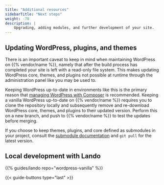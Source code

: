 ```yaml
---
title: "Additional resources"
sidebarTitle: "Next steps"
weight: -70
description: |
    Upgrading, adding modules, and further development of your site.
---
```


## Updating WordPress, plugins, and themes

There is an important caveat to keep in mind when maintaining WordPress on {{% vendor/name %}},
namely that after the build process has completed your site is left with a read-only file system.
This makes updating WordPress core, themes, and plugins not possible at runtime through the administration panel like you may be used to. 

Keeping WordPress up-to-date in environments like this is the primary reason that [managing WordPress with Composer](/guides/wordpress/composer/_index.md) is recommended.
Keeping a vanilla WordPress up-to-date on {{% vendor/name %}} requires you to clone the repository locally
and subsequently remove and re-download WordPress core, themes, and plugins to their updated version.
Perform this on a new branch, and push to {{% vendor/name %}} to test the updates before merging. 

If you choose to keep themes, plugins, and core defined as submodules in your project,
consult the [submodule documentation](/development/submodules.md) and `git pull` for the latest version.

## Local development with Lando

{{% guides/lando repo="wordpress-vanilla" %}}

{{< guide-buttons type="last" >}}